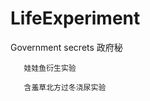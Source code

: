 # LifeExperiment

Government secrets
政府秘
</br>

       娃娃鱼衍生实验
       
       含羞草北方过冬浇尿实验
       
</br>

